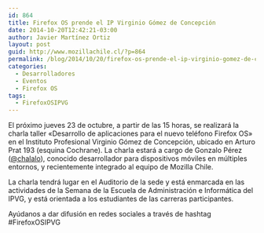 ```yaml
---
id: 864
title: Firefox OS prende el IP Virginio Gómez de Concepción
date: 2014-10-20T12:42:21-03:00
author: Javier Martínez Ortiz
layout: post
guid: http://www.mozillachile.cl/?p=864
permalink: /blog/2014/10/20/firefox-os-prende-el-ip-virginio-gomez-de-concepcion/
categories:
  - Desarrolladores
  - Eventos
  - Firefox OS
tags:
  - FirefoxOSIPVG
---
```

El próximo jueves 23 de octubre, a partir de las 15 horas, se realizará la charla taller «Desarrollo de aplicaciones para el nuevo teléfono Firefox OS» en el Instituto Profesional Virginio Gómez de Concepción, ubicado en Arturo Prat 193 (esquina Cochrane). La charla estará a cargo de Gonzalo Pérez (<a title="Gonzalo Pérez en Twitter" href="http://www.twitter.com/chalalo" target="_blank">@chalalo</a>), conocido desarrollador para dispositivos móviles en múltiples entornos, y recientemente integrado al equipo de Mozilla Chile.

La charla tendrá lugar en el Auditorio de la sede y está enmarcada en las actividades de la Semana de la Escuela de Administración e Informática del IPVG, y está orientada a los estudiantes de las carreras participantes.



Ayúdanos a dar difusión en redes sociales a través de hashtag #FirefoxOSIPVG